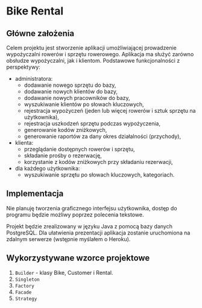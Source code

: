 # Bike Rental

## Główne założenia
Celem projektu jest stworzenie aplikacji umożliwiającej prowadzenie wypożyczalni rowerów i sprzętu rowerowego. Aplikacja
ma służyć zarówno obsłudze wypożyczalni, jak i klientom. Podstawowe funkcjonalności z perspektywy:
* administratora:
    * dodawanie nowego sprzętu do bazy,
    * dodawanie nowych klientów do bazy,
    * dodawanie nowych pracowników do bazy,
    * wyszukiwanie klientów po słowach kluczowych,
    * rejestracja wypożyczeń (jeden lub więcej rowerów i sztuk sprzętu na użytkownika),
    * rejestracja uszkodzeń sprzętu podczas wypożyczenia,
    * generowanie kodów zniżkowych,
    * generowanie raportów za dany okres działalności (przychody),
* klienta:
    * przeglądanie dostępnych rowerów i sprzętu,
    * składanie prośby o rezerwację,
    * korzystanie z kodów zniżkowych przy składaniu rezerwacji,
* dla każdego użytkownika:
    * wyszukiwanie sprzętu po słowach kluczowych, kategoriach.
    
    
## Implementacja
Nie planuję tworzenia graficznego interfejsu użytkownika, dostęp do programu będzie możliwy poprzez polecenia tekstowe. 

Projekt będzie zrealizowany w języku Java z pomocą bazy danych PostgreSQL. Dla ułatwienia prezentacji aplikacja zostanie
uruchomiona na zdalnym serwerze (wstępnie myślałem o Heroku).

## Wykorzystywane wzorce projektowe

1. `Builder` - klasy Bike, Customer i Rental.
1. `Singleton`
1. `Factory`
1. `Facade`
1. `Strategy`

